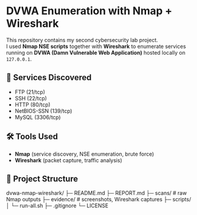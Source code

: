 # DVWA Enumeration with Nmap + Wireshark

This repository contains my second cybersecurity lab project.  
I used **Nmap NSE scripts** together with **Wireshark** to enumerate services running on **DVWA (Damn Vulnerable Web Application)** hosted locally on `127.0.0.1`.  

## 🔎 Services Discovered
- FTP (21/tcp)
- SSH (22/tcp)
- HTTP (80/tcp)
- NetBIOS-SSN (139/tcp)
- MySQL (3306/tcp)

## 🛠 Tools Used
- **Nmap** (service discovery, NSE enumeration, brute force)
- **Wireshark** (packet capture, traffic analysis)

## 📂 Project Structure
dvwa-nmap-wireshark/
├─ README.md
├─ REPORT.md
├─ scans/ # raw Nmap outputs
├─ evidence/ # screenshots, Wireshark captures
├─ scripts/
│ └─ run-all.sh
├─ .gitignore
└─ LICENSE
